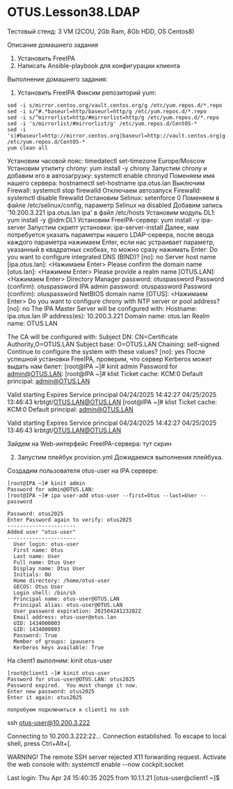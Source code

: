 # OTUS.Lesson38.LDAP
Тестовый стенд: 
3 VM (2COU, 2Gb Ram, 8Gb HDD, OS Centos8)

Описание домашнего задания
1) Установить FreeIPA
2) Написать Ansible-playbook для конфигурации клиента

Выполнение домашнего задания:
1.  Установить FreeIPA
Фиксим репозиторий yum:
```
sed -i s/mirror.centos.org/vault.centos.org/g /etc/yum.repos.d/*.repo 
sed -i s/^#.*baseurl=http/baseurl=http/g /etc/yum.repos.d/*.repo 
sed -i s/^mirrorlist=http/#mirrorlist=http/g /etc/yum.repos.d/*.repo 
sed -i 's/mirrorlist/#mirrorlist/g' /etc/yum.repos.d/CentOS-* 
sed -i 's|#baseurl=http://mirror.centos.org|baseurl=http://vault.centos.org|g' /etc/yum.repos.d/CentOS-* 
yum clean all
```
Установим часовой пояс: timedatectl set-timezone Europe/Moscow
Установим утилиту chrony: yum install -y chrony
Запустим chrony и добавим его в автозагрузку: systemctl enable chronyd
Поменяем имя нашего сервера: hostnamectl set-hostname ipa.otus.lan
Выключим Firewall: systemctl stop firewalld
Отключаем автозапуск Firewalld: systemctl disable firewalld
Остановим Selinux: setenforce 0
Поменяем в файле /etc/selinux/config, параметр Selinux на disabled
Добавим запись '10.200.3.221 ipa.otus.lan ipa' в файл /etc/hosts
Установим модуль DL1: yum install -y @idm:DL1
Установим FreeIPA-сервер: yum install -y ipa-server
Запустим скрипт установки: ipa-server-install
Далее, нам потребуется указать параметры нашего LDAP-сервера, после ввода каждого параметра нажимаем Enter, если нас устраивает параметр, указанный в квадратных скобках, то можно сразу нажимать Enter:
Do you want to configure integrated DNS (BIND)? [no]: no
Server host name [ipa.otus.lan]: <Нажимаем Enter>
Please confirm the domain name [otus.lan]: <Нажимем Enter>
Please provide a realm name [OTUS.LAN]: <Нажимаем Enter>
Directory Manager password: otuspassword
Password (confirm): otuspassword
IPA admin password: otuspassword
Password (confirm): otuspassword
NetBIOS domain name [OTUS]: <Нажимаем Enter>
Do you want to configure chrony with NTP server or pool address? [no]: no
The IPA Master Server will be configured with:
Hostname:       ipa.otus.lan
IP address(es): 10.200.3.221
Domain name:    otus.lan
Realm name:     OTUS.LAN

The CA will be configured with:
Subject DN:   CN=Certificate Authority,O=OTUS.LAN
Subject base: O=OTUS.LAN
Chaining:     self-signed
Continue to configure the system with these values? [no]: yes
После успешной установки FreeIPA, проверим, что сервер Kerberos может выдать нам билет: 
[root@IPA ~]# kinit admin
Password for admin@OTUS.LAN: 
[root@IPA ~]# klist 
Ticket cache: KCM:0
Default principal: admin@OTUS.LAN

Valid starting       Expires              Service principal
04/24/2025 14:42:27  04/25/2025 13:46:43  krbtgt/OTUS.LAN@OTUS.LAN
[root@IPA ~]# klist 
Ticket cache: KCM:0
Default principal: admin@OTUS.LAN

Valid starting       Expires              Service principal
04/24/2025 14:42:27  04/25/2025 13:46:43  krbtgt/OTUS.LAN@OTUS.LAN

Зайдем на Web-интерфейс FreeIPA-сервера:
тут скрин

2. Запустим плейбук provision.yml
Дожидаемся выполнения плейбука.

Создадим пользователя otus-user
на IPA сервере: 
```
[root@IPA ~]# kinit admin
Password for admin@OTUS.LAN: 
[root@IPA ~]# ipa user-add otus-user --first=Otus --last=User --password

Password: otus2025
Enter Password again to verify: otus2025
----------------------
Added user "otus-user"
----------------------
  User login: otus-user
  First name: Otus
  Last name: User
  Full name: Otus User
  Display name: Otus User
  Initials: OU
  Home directory: /home/otus-user
  GECOS: Otus User
  Login shell: /bin/sh
  Principal name: otus-user@OTUS.LAN
  Principal alias: otus-user@OTUS.LAN
  User password expiration: 20250424123202Z
  Email address: otus-user@otus.lan
  UID: 1434000003
  GID: 1434000003
  Password: True
  Member of groups: ipausers
  Kerberos keys available: True
```
На client1 выполним: kinit otus-user
```
[root@client1 ~]# kinit otus-user
Password for otus-user@OTUS.LAN: otus2025
Password expired.  You must change it now.
Enter new password: otus2025
Enter it again: otus2025

попробуем подключиться к client1 по ssh 
```
ssh otus-user@10.200.3.222


Connecting to 10.200.3.222:22...
Connection established.
To escape to local shell, press Ctrl+Alt+[.

WARNING! The remote SSH server rejected X11 forwarding request.
Activate the web console with: systemctl enable --now cockpit.socket

Last login: Thu Apr 24 15:40:35 2025 from 10.1.1.21
[otus-user@client1 ~]$ 
```